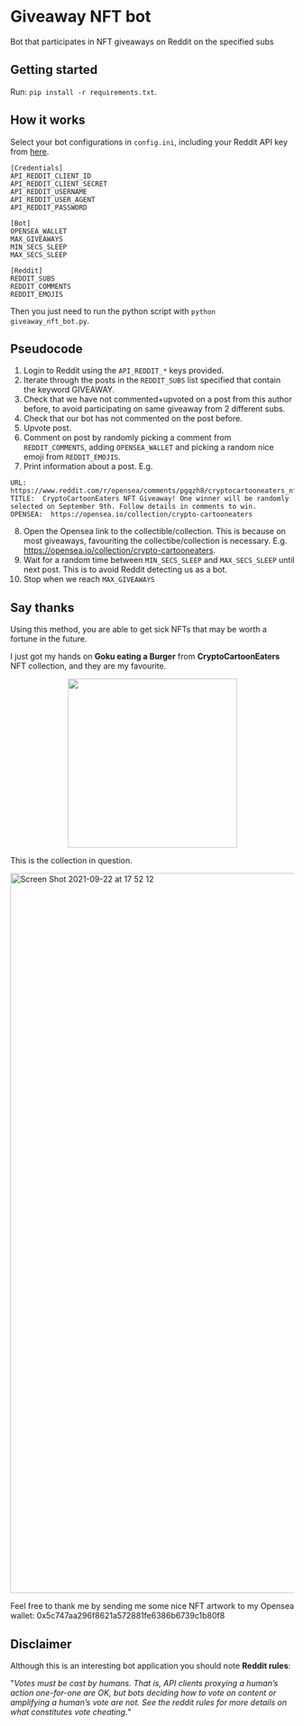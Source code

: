 # Giveaway NFT bot

Bot that participates in NFT giveaways on Reddit on the specified subs

## Getting started

Run: `pip install -r requirements.txt`.

## How it works

Select your bot configurations in `config.ini`, including your Reddit API key from [here](https://www.reddit.com/prefs/apps).

```
[Credentials]
API_REDDIT_CLIENT_ID
API_REDDIT_CLIENT_SECRET
API_REDDIT_USERNAME
API_REDDIT_USER_AGENT
API_REDDIT_PASSWORD

[Bot]
OPENSEA_WALLET
MAX_GIVEAWAYS
MIN_SECS_SLEEP
MAX_SECS_SLEEP

[Reddit]
REDDIT_SUBS
REDDIT_COMMENTS
REDDIT_EMOJIS
```

Then you just need to run the python script with `python giveaway_nft_bot.py`.

## Pseudocode

1. Login to Reddit using the `API_REDDIT_*` keys provided.
2. Iterate through the posts in the `REDDIT_SUBS` list specified that contain the keyword GIVEAWAY.
3. Check that we have not commented+upvoted on a post from this author before, to avoid participating on same giveaway from 2 different subs.
4. Check that our bot has not commented on the post before.
5. Upvote post.
6. Comment on post by randomly picking a comment from `REDDIT_COMMENTS`, adding `OPENSEA_WALLET` and picking a random nice emoji from `REDDIT_EMOJIS`.
7. Print information about a post. E.g.
```
URL:  https://www.reddit.com/r/opensea/comments/pgqzh8/cryptocartooneaters_nft_giveaway_one_winner_will/
TITLE:  CryptoCartoonEaters NFT Giveaway! One winner will be randomly selected on September 9th. Follow details in comments to win.
OPENSEA:  https://opensea.io/collection/crypto-cartooneaters
```
8. Open the Opensea link to the collectible/collection. This is because on most giveaways, favouriting the collectibe/collection is necessary. E.g. https://opensea.io/collection/crypto-cartooneaters.
9. Wait for a random time between `MIN_SECS_SLEEP` and `MAX_SECS_SLEEP` until next post. This is to avoid Reddit detecting us as a bot.
10. Stop when we reach `MAX_GIVEAWAYS`

## Say thanks

Using this method, you are able to get sick NFTs that may be worth a fortune in the future.

I just got my hands on **Goku eating a Burger** from **CryptoCartoonEaters** NFT collection, and they are my favourite.

<p align="center">
  <img src="https://user-images.githubusercontent.com/25267873/135364920-1defbdcb-0664-4715-96a3-ffcb36f26792.png" width="300"/>
</p>

This is the collection in question.

<img width="1277" alt="Screen Shot 2021-09-22 at 17 52 12" src="https://user-images.githubusercontent.com/25267873/135364902-7b07959c-f439-476f-a583-f75ad6e5b493.png">

Feel free to thank me by sending me some nice NFT artwork to my Opensea wallet: 0x5c747aa296f8621a572881fe6386b6739c1b80f8

## Disclaimer

Although this is an interesting bot application you should note **Reddit rules**:

"_Votes must be cast by humans. That is, API clients proxying a human’s action one-for-one are OK, but bots deciding how to vote on content or amplifying a human’s vote are not. See the reddit rules for more details on what constitutes vote cheating._"
